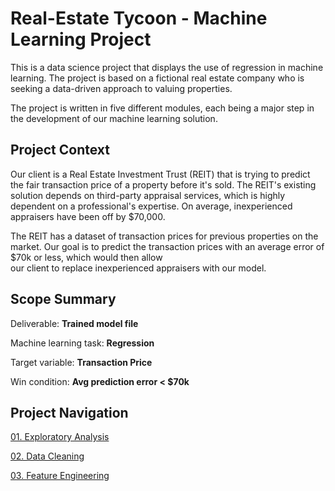 # Real-Estate Tycoon - Machine Learning Project

This is a data science project that displays the use of regression in machine learning. The project is based on a fictional real estate company who is seeking a data-driven approach to valuing properties. 

The project is written in five different modules, each being a major step in the development of our machine learning solution. 

## Project Context 

Our client is a Real Estate Investment Trust (REIT) that is trying to predict the fair transaction price of a property before it's sold. The REIT's existing solution depends on third-party appraisal services, which is highly dependent on a professional's expertise. On average, inexperienced appraisers have been off by $70,000.   

The REIT has a dataset of transaction prices for previous properties on the market. Our goal is to predict the transaction prices with an average error of $70k or less, which would then allow  
our client to replace inexperienced appraisers with our model. 

## Scope Summary

Deliverable: **Trained model file**

Machine learning task: **Regression**

Target variable: **Transaction Price**

Win condition: **Avg prediction error < $70k**

## Project Navigation 

[01. Exploratory Analysis](doc/module01.md)

[02. Data Cleaning](doc/module02.md)

[03. Feature Engineering](doc/module03.md)
